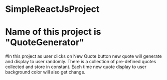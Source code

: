 # SimpleReactJsProject

# Name of this project is "QuoteGenerator" 

#In this project as user clicks on New Quote button new quote will generate and display to user randomly. There is a collection of pre-defined quotes collected and store in constant. Each time new quote display to user background color will also get change.

